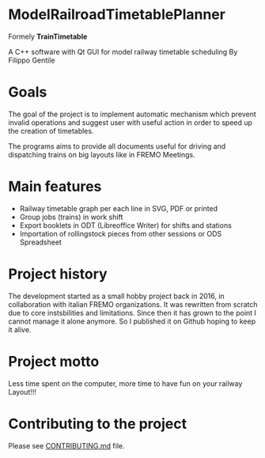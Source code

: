 # ModelRailroadTimetablePlanner

Formely **TrainTimetable**

A C++ software with Qt GUI for model railway timetable scheduling
By Filippo Gentile

# Goals

The goal of the project is to implement
automatic mechanism which prevent invalid
operations and suggest user with useful action
in order to speed up the creation of timetables.

The programs aims to provide all documents useful
for driving and dispatching trains on big layouts like in FREMO Meetings.

# Main features
- Railway timetable graph per each line in SVG, PDF or printed
- Group jobs (trains) in work shift
- Export booklets in ODT (Libreoffice Writer) for shifts and stations
- Importation of rollingstock pieces from other sessions or ODS Spreadsheet

# Project history
The development started as a small hobby project back in 2016,
in collaboration with italian FREMO organizations.
It was rewritten from scratch due to core instsbilities and limitations.
Since then it has grown to the point I cannot manage it alone anymore.
So I published it on Github hoping to keep it alive.


# Project motto

Less time spent on the computer,
more time to have fun on your railway Layout!!!

# Contributing to the project

Please see [CONTRIBUTING.md](CONTRIBUTING.md) file.
